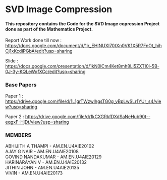 # SVD Image Compression

#### This repository contains the Code for the SVD Image copression Project done as part of the Mathematics Project.

Report Work done till now : https://docs.google.com/document/d/1ir_EHINUXI70tXn0VK1X5R7FnOt_hihCj1xKcdiPGbA/edit?usp=sharing

Slide : https://docs.google.com/presentation/d/1kN0lCm4Ket8mh8Li5ZXTI0i-5B-0J-3y-KQLeWqfXCc/edit?usp=sharing

### Base Papers

Paper 1 : https://drive.google.com/file/d/1L1grTWzwlhgsTG0g_vBpLwSLr1YUr_s4/view?usp=sharing

Paper 2 : https://drive.google.com/file/d/1kCXGRkfDXdSaNeHub90t--eqgxF-HjDt/view?usp=sharing

### MEMBERS

ABHIJITH A THAMPI - AM.EN.U4AIE20102<br>
AJAY G NAIR - AM.EN.U4AIE20108<br>
GOVIND NANDAKUMAR - AM.EN.U4AIE20129<br>
HARINARAYAN V - AM.EN.U4AIE20132<br>
JITHIN JOHN - AM.EN.U4AIE20135<br>
VIVIN - AM.EN.U4AIE20173
